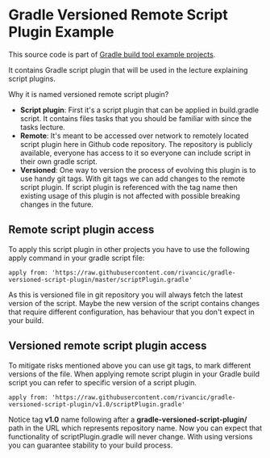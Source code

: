 # Gradle Versioned Remote Script Plugin Example

This source code is part of [Gradle build tool example projects](https://github.com/rivancic/gradle).

It contains Gradle script plugin that will be used in the lecture explaining script plugins.

Why it is named versioned remote script plugin?

- **Script plugin**: First it's a script plugin that can be applied in build.gradle script. It contains files tasks that you should be 
familiar with since the tasks lecture.
- **Remote**: It's meant to be accessed over network to remotely located script plugin here in Github code repository. The 
repository is publicly available, everyone has access to it so everyone can include script in their own gradle script.
- **Versioned**: One way to version the process of evolving this plugin is to use handy git tags. With git tags we can add
changes to the remote script plugin. If script plugin is referenced with the tag name then existing usage of this plugin 
  is not affected with possible breaking changes in the future.
  
## Remote script plugin access

To apply this script plugin in other projects you have to use the following apply command in 
your gradle script file:

`apply from: 'https://raw.githubusercontent.com/rivancic/gradle-versioned-script-plugin/master/scriptPlugin.gradle'`

As this is versioned file in git repository you will always fetch the latest version of the script.
Maybe the new version of the script contains changes that require different configuration, has behaviour that
you don't expect in your build.

## Versioned remote script plugin access

To mitigate risks mentioned above you can use git tags, to mark different versions of the file.
When applying remote script plugin in your Gradle build script you can refer to specific version of
a script plugin.

`apply from: 'https://raw.githubusercontent.com/rivancic/gradle-versioned-script-plugin/v1.0/scriptPlugin.gradle'`

Notice tag **v1.0** name following after a **gradle-versioned-script-plugin/** path in the URL which represents repository name. Now you can expect that functionality of scriptPlugin.gradle
will never change. With using versions you can guarantee stability to your build process.